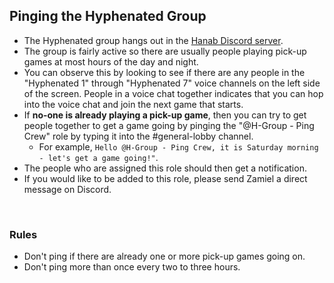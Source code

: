 ## Pinging the Hyphenated Group

- The Hyphenated group hangs out in the [Hanab Discord server](https://discord.gg/FADvkJp).
- The group is fairly active so there are usually people playing pick-up games at most hours of the day and night.
- You can observe this by looking to see if there are any people in the "Hyphenated 1" through "Hyphenated 7" voice channels on the left side of the screen. People in a voice chat together indicates that you can hop into the voice chat and join the next game that starts.
- If **no-one is already playing a pick-up game**, then you can try to get people together to get a game going by pinging the "@H-Group - Ping Crew" role by typing it into the #general-lobby channel.
  - For example, `Hello @H-Group - Ping Crew, it is Saturday morning - let's get a game going!"`.
- The people who are assigned this role should then get a notification.
- If you would like to be added to this role, please send Zamiel a direct message on Discord.

<br />

### Rules

- Don't ping if there are already one or more pick-up games going on.
- Don't ping more than once every two to three hours.
